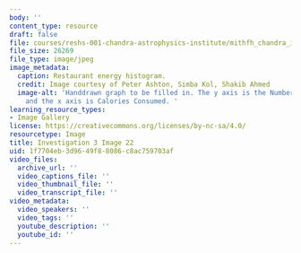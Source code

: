 ```yaml
---
body: ''
content_type: resource
draft: false
file: courses/reshs-001-chandra-astrophysics-institute/mithfh_chandra_inv3_restau.jpg
file_size: 26269
file_type: image/jpeg
image_metadata:
  caption: Restaurant energy histogram.
  credit: Image courtesy of Peter Ashton, Simba Kol, Shakib Ahmed
  image-alt: 'Handdrawn graph to be filled in. The y axis is the Number of People,
    and the x axis is Calories Consumed. '
learning_resource_types:
- Image Gallery
license: https://creativecommons.org/licenses/by-nc-sa/4.0/
resourcetype: Image
title: Investigation 3 Image 22
uid: 1f7704eb-3d96-49f8-8086-c8ac759703af
video_files:
  archive_url: ''
  video_captions_file: ''
  video_thumbnail_file: ''
  video_transcript_file: ''
video_metadata:
  video_speakers: ''
  video_tags: ''
  youtube_description: ''
  youtube_id: ''
---
```

